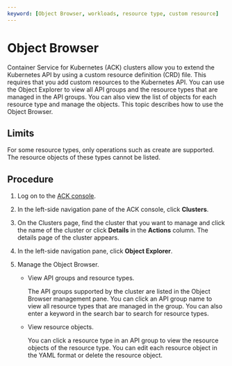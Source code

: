 ```yaml
---
keyword: [Object Browser, workloads, resource type, custom resource]
---
```


# Object Browser

Container Service for Kubernetes \(ACK\) clusters allow you to extend the Kubernetes API by using a custom resource definition \(CRD\) file. This requires that you add custom resources to the Kubernetes API. You can use the Object Explorer to view all API groups and the resource types that are managed in the API groups. You can also view the list of objects for each resource type and manage the objects. This topic describes how to use the Object Browser.

## Limits

For some resource types, only operations such as create are supported. The resource objects of these types cannot be listed.

## Procedure

1.  Log on to the [ACK console](https://cs.console.aliyun.com).

2.  In the left-side navigation pane of the ACK console, click **Clusters**.

3.  On the Clusters page, find the cluster that you want to manage and click the name of the cluster or click **Details** in the **Actions** column. The details page of the cluster appears.

4.  In the left-side navigation pane, click **Object Explorer**.

5.  Manage the Object Browser.

    -   View API groups and resource types.

        The API groups supported by the cluster are listed in the Object Browser management pane. You can click an API group name to view all resource types that are managed in the group. You can also enter a keyword in the search bar to search for resource types.

    -   View resource objects.

        You can click a resource type in an API group to view the resource objects of the resource type. You can edit each resource object in the YAML format or delete the resource object.


